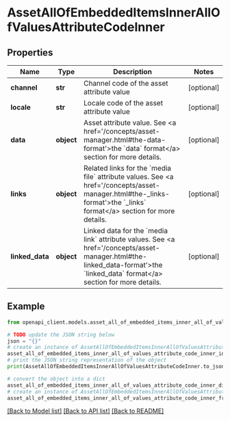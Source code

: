 # AssetAllOfEmbeddedItemsInnerAllOfValuesAttributeCodeInner


## Properties

Name | Type | Description | Notes
------------ | ------------- | ------------- | -------------
**channel** | **str** | Channel code of the asset attribute value | [optional] 
**locale** | **str** | Locale code of the asset attribute value | [optional] 
**data** | **object** | Asset attribute value. See &lt;a href&#x3D;&#39;/concepts/asset-manager.html#the-data-format&#39;&gt;the &#x60;data&#x60; format&lt;/a&gt; section for more details. | [optional] 
**links** | **object** | Related links for the &#x60;media file&#x60; attribute values. See &lt;a href&#x3D;&#39;/concepts/asset-manager.html#the-_links-format&#39;&gt;the &#x60;_links&#x60; format&lt;/a&gt; section for more details. | [optional] 
**linked_data** | **object** | Linked data for the &#x60;media link&#x60; attribute values. See &lt;a href&#x3D;&#39;/concepts/asset-manager.html#the-linked_data-format&#39;&gt;the &#x60;linked_data&#x60; format&lt;/a&gt; section for more details. | [optional] 

## Example

```python
from openapi_client.models.asset_all_of_embedded_items_inner_all_of_values_attribute_code_inner import AssetAllOfEmbeddedItemsInnerAllOfValuesAttributeCodeInner

# TODO update the JSON string below
json = "{}"
# create an instance of AssetAllOfEmbeddedItemsInnerAllOfValuesAttributeCodeInner from a JSON string
asset_all_of_embedded_items_inner_all_of_values_attribute_code_inner_instance = AssetAllOfEmbeddedItemsInnerAllOfValuesAttributeCodeInner.from_json(json)
# print the JSON string representation of the object
print(AssetAllOfEmbeddedItemsInnerAllOfValuesAttributeCodeInner.to_json())

# convert the object into a dict
asset_all_of_embedded_items_inner_all_of_values_attribute_code_inner_dict = asset_all_of_embedded_items_inner_all_of_values_attribute_code_inner_instance.to_dict()
# create an instance of AssetAllOfEmbeddedItemsInnerAllOfValuesAttributeCodeInner from a dict
asset_all_of_embedded_items_inner_all_of_values_attribute_code_inner_from_dict = AssetAllOfEmbeddedItemsInnerAllOfValuesAttributeCodeInner.from_dict(asset_all_of_embedded_items_inner_all_of_values_attribute_code_inner_dict)
```
[[Back to Model list]](../README.md#documentation-for-models) [[Back to API list]](../README.md#documentation-for-api-endpoints) [[Back to README]](../README.md)



